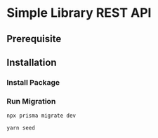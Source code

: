 # Simple Library REST API

## Prerequisite

## Installation

### Install Package

### Run Migration

```npx prisma migrate dev```

```yarn seed```
